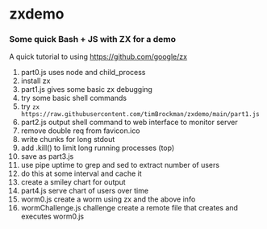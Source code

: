 # zxdemo
### Some quick Bash + JS with ZX for a demo
A quick tutorial to using https://github.com/google/zx

1. part0.js uses node and child_process
2. install zx
3. part1.js gives some basic zx debugging
4. try some basic shell commands
5. try `zx https://raw.githubusercontent.com/timBrockman/zxdemo/main/part1.js`
6. part2.js output shell command to web interface to monitor server
7. remove double req from favicon.ico
8. write chunks for long stdout
9. add .kill() to limit long running processes (top)
10. save as part3.js
11. use pipe uptime to grep and sed to extract number of users
12. do this at some interval and cache it
13. create a smiley chart for output
14. part4.js serve chart of users over time
15. worm0.js create a worm using zx and the above info
16. wormChallenge.js challenge create a remote file that creates and executes worm0.js
